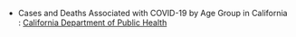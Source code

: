 - Cases and Deaths Associated with COVID-19 by Age Group in California : [California Department of Public Health](https://www.cdph.ca.gov/Programs/CID/DCDC/Pages/COVID-19/COVID-19-Cases-by-Age-Group.aspx)